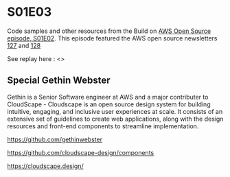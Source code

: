 # S01E03
Code samples and other resources from the Build on [AWS Open Source episode, S01E02](). This episode featured the AWS open source newsletters [127](https://dev.to/094459/aws-open-source-news-and-updates-127-56n9) and [128]()

See replay here : <>

## Special Gethin Webster 
Gethin is a Senior Software engineer at AWS and a major contributer to CloudScape - Cloudscape is an open source design system for building intuitive, engaging, and inclusive user experiences at scale. It consists of an extensive set of guidelines to create web applications, along with the design resources and front-end components to streamline implementation.

https://github.com/gethinwebster

https://github.com/cloudscape-design/components

https://cloudscape.design/
